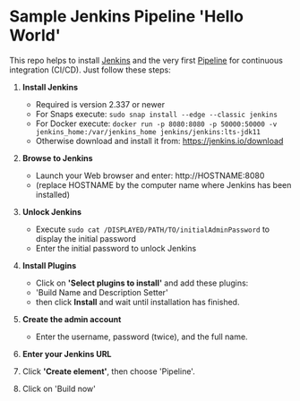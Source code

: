 Sample Jenkins Pipeline 'Hello World'
=====================================

This repo helps to install [Jenkins](https://jenkins.io) and the very first [Pipeline](https://www.jenkins.io/doc/book/pipeline/) for continuous integration (CI/CD). Just follow these steps:

1. **Install Jenkins**
   - Required is version 2.337 or newer
   - For Snaps execute: `sudo snap install --edge --classic jenkins`
   - For Docker execute: `docker run -p 8080:8080 -p 50000:50000 -v jenkins_home:/var/jenkins_home jenkins/jenkins:lts-jdk11`
   - Otherwise download and install it from: https://jenkins.io/download

2. **Browse to Jenkins**
   - Launch your Web browser and enter: http://HOSTNAME:8080
   - (replace HOSTNAME by the computer name where Jenkins has been installed)

3. **Unlock Jenkins** 
   - Execute `sudo cat /DISPLAYED/PATH/TO/initialAdminPassword` to display the initial password
   - Enter the initial password to unlock Jenkins

4. **Install Plugins**
   - Click on **'Select plugins to install'** and add these plugins:
   - 'Build Name and Description Setter'
   - then click **Install** and wait until installation has finished.

5. **Create the admin account**
   - Enter the username, password (twice), and the full name.

6. **Enter your Jenkins URL**
7. Click **'Create element'**, then choose 'Pipeline'.
8. Click on 'Build now'
